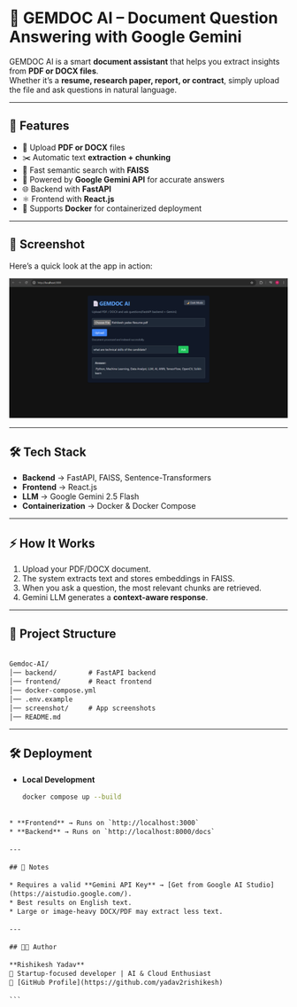 # 📄 GEMDOC AI – Document Question Answering with Google Gemini

GEMDOC AI is a smart **document assistant** that helps you extract insights from **PDF or DOCX files**.  
Whether it’s a **resume, research paper, report, or contract**, simply upload the file and ask questions in natural language.

---

## 🚀 Features
- 📂 Upload **PDF or DOCX** files
- ✂️ Automatic text **extraction + chunking**
- 🔎 Fast semantic search with **FAISS**
- 🤖 Powered by **Google Gemini API** for accurate answers
- 🌐 Backend with **FastAPI**
- ⚛️ Frontend with **React.js**
- 🐳 Supports **Docker** for containerized deployment

---

## 📸 Screenshot
Here’s a quick look at the app in action:

![Screenshot](screenshots/Demo.png)

---

## 🛠️ Tech Stack
- **Backend** → FastAPI, FAISS, Sentence-Transformers  
- **Frontend** → React.js  
- **LLM** → Google Gemini 2.5 Flash  
- **Containerization** → Docker & Docker Compose  

---

## ⚡ How It Works
1. Upload your PDF/DOCX document.  
2. The system extracts text and stores embeddings in FAISS.  
3. When you ask a question, the most relevant chunks are retrieved.  
4. Gemini LLM generates a **context-aware response**.  

---

## 📂 Project Structure
```

Gemdoc-AI/
│── backend/        # FastAPI backend
│── frontend/       # React frontend
│── docker-compose.yml
│── .env.example
│── screenshot/     # App screenshots
│── README.md

````

---

## 🛠️ Deployment
- **Local Development**  
  ```bash
  docker compose up --build
````

* **Frontend** → Runs on `http://localhost:3000`
* **Backend** → Runs on `http://localhost:8000/docs`

---

## 📌 Notes

* Requires a valid **Gemini API Key** → [Get from Google AI Studio](https://aistudio.google.com/).
* Best results on English text.
* Large or image-heavy DOCX/PDF may extract less text.

---

## 👨‍💻 Author

**Rishikesh Yadav**
🚀 Startup-focused developer | AI & Cloud Enthusiast
🔗 [GitHub Profile](https://github.com/yadav2rishikesh)

```



